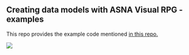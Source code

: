 ## Creating data models with ASNA Visual RPG - examples

This repo provides the example code mentioned [in this repo.](https://github.com/ASNA/model-based-dev-with-avr-examples)

![](https://asna.com/filebin/marketing/DataModelExamples_CPmVE7QKqs.png)

